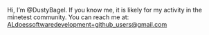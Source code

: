 Hi, I’m @DustyBagel. If you know me, it is likely for my activity in the minetest community. 
You can reach me at: ALdoessoftwaredevelopment+github_users@gmail.com

<!---
DustyBagel/DustyBagel is a ✨ special ✨ repository because its `README.md` (this file) appears on your GitHub profile.
You can click the Preview link to take a look at your changes.
--->
